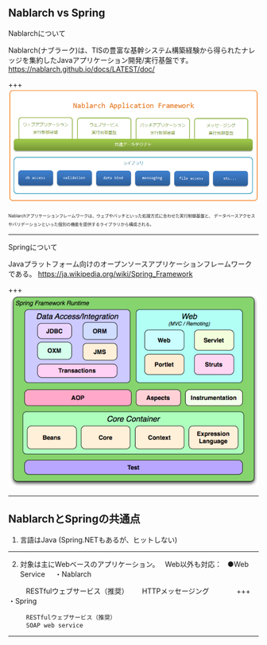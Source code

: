 Nablarch vs Spring
---
Nablarchについて

Nablarch(ナブラーク)は、TISの豊富な基幹システム構築経験から得られたナレッジを集約したJavaアプリケーション開発/実行基盤です。
<a href="https://nablarch.github.io/docs/LATEST/doc/" target="_blank">https://nablarch.github.io/docs/LATEST/doc/</a>

+++
![ALT](framework.png)

<span style="font-size:0.6em; align=left">
Nablarchアプリケーションフレームワークは、ウェブやバッチといった処理方式に合わせた実行制御基盤と、 データベースアクセスやバリデーションといった個別の機能を提供するライブラリから構成される。</span>

---
Springについて

Javaプラットフォーム向けのオープンソースアプリケーションフレームワークである。
<a href="https://ja.wikipedia.org/wiki/Spring_Framework" target="_blank">https://ja.wikipedia.org/wiki/Spring_Framework</a>

+++
![ALT](spring-overview.png)

---

NablarchとSpringの共通点
---
1. 言語はJava (Spring.NETもあるが、ヒットしない)
---
2. 対象は主にWebベースのアプリケーション。   
   Web以外も対応：  
    ●Web Service     
     ・Nablarch
     
         RESTfulウェブサービス（推奨）      
         HTTPメッセージング
                     
+++        
     ・Spring
     
         RESTfulウェブサービス（推奨） 
         SOAP web service
         
---



